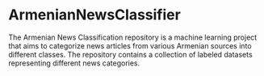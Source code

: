 # ArmenianNewsClassifier
The Armenian News Classification repository is a machine learning project that aims to categorize news articles from various Armenian sources into different classes. The repository contains a collection of labeled datasets representing different news categories.
